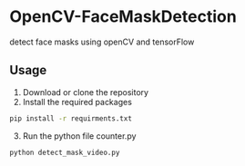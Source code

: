 # OpenCV-FaceMaskDetection

detect face masks using openCV and tensorFlow

## Usage

1. Download or clone the repository 
2. Install the required packages

```sh
pip install -r requirments.txt
```

3. Run the python file counter.py

```sh
python detect_mask_video.py
```



